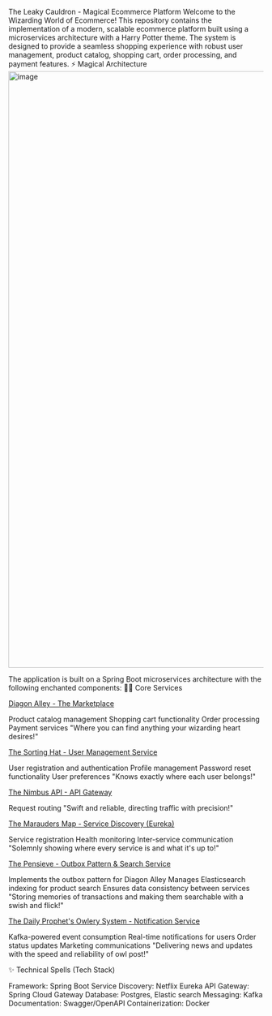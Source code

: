 The Leaky Cauldron - Magical Ecommerce Platform
Welcome to the Wizarding World of Ecommerce!
This repository contains the implementation of a modern, scalable ecommerce platform built using a microservices architecture with a Harry Potter theme. The system is designed to provide a seamless shopping experience with robust user management, product catalog, shopping cart, order processing, and payment features.
⚡ Magical Architecture
<img width="1176" alt="image" src="https://github.com/user-attachments/assets/08e83110-53e0-463f-bf71-b1e5f43d331e" />


The application is built on a Spring Boot microservices architecture with the following enchanted components:
🧙‍♂️ Core Services

[Diagon Alley - The Marketplace](https://github.com/the-leaky-cauldron/diagon-alley)

Product catalog management
Shopping cart functionality
Order processing
Payment services
"Where you can find anything your wizarding heart desires!"


[The Sorting Hat - User Management Service](https://github.com/the-leaky-cauldron/the-sorting-hat)

User registration and authentication
Profile management
Password reset functionality
User preferences
"Knows exactly where each user belongs!"


[The Nimbus API - API Gateway](https://github.com/the-leaky-cauldron/nimbus-api)

Request routing
"Swift and reliable, directing traffic with precision!"


[The Marauders Map - Service Discovery (Eureka)](https://github.com/the-leaky-cauldron/themaraudersmap)

Service registration
Health monitoring
Inter-service communication
"Solemnly showing where every service is and what it's up to!"


[The Pensieve - Outbox Pattern & Search Service](https://github.com/the-leaky-cauldron/the-penisive-scheduler)

Implements the outbox pattern for Diagon Alley
Manages Elasticsearch indexing for product search
Ensures data consistency between services
"Storing memories of transactions and making them searchable with a swish and flick!"

[The Daily Prophet's Owlery System - Notification Service](https://github.com/the-leaky-cauldron/the-daily-prophets-owlery-system)

Kafka-powered event consumption
Real-time notifications for users
Order status updates
Marketing communications
"Delivering news and updates with the speed and reliability of owl post!"

✨ Technical Spells (Tech Stack)

Framework: Spring Boot
Service Discovery: Netflix Eureka
API Gateway: Spring Cloud Gateway
Database: Postgres, Elastic search
Messaging: Kafka
Documentation: Swagger/OpenAPI
Containerization: Docker


